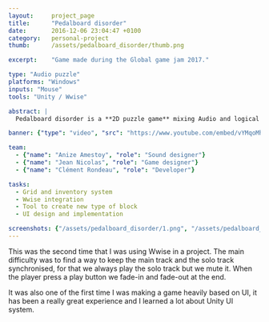 ```yaml
---
layout: 	project_page
title:  	"Pedalboard disorder"
date:   	2016-12-06 23:04:47 +0100
category: 	personal-project
thumb: 		/assets/pedalboard_disorder/thumb.png

excerpt: 	"Game made during the Global game jam 2017."

type: "Audio puzzle"
platforms: "Windows"
inputs: "Mouse"
tools: "Unity / Wwise"

abstract: |
  Pedalboard disorder is a **2D puzzle game** mixing Audio and logical problems. It was made during the Global game jam at Angoulême (France). The theme was : "Waves" and we got 48h.

banner: {"type": "video", "src": "https://www.youtube.com/embed/vYMqoMhYupI"}

team:
  - {"name": "Anize Amestoy", "role": "Sound designer"}
  - {"name": "Jean Nicolas", "role": "Game designer"}
  - {"name": "Clément Rondeau", "role": "Developer"}

tasks:
  - Grid and inventory system
  - Wwise integration
  - Tool to create new type of block
  - UI design and implementation

screenshots: {"/assets/pedalboard_disorder/1.png", "/assets/pedalboard_disorder/2.png"}
---
```

This was the second time that I was using Wwise in a project. The main difficulty was to find a way to keep the main track and the solo track synchronised, for that we always play the solo track but we mute it. When the player press a play button we fade-in and fade-out at the end.

It was also one of the first time I was making a game heavily based on UI, it has been a really great experience and I learned a lot about Unity UI system.